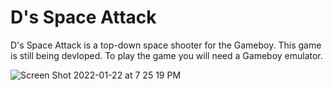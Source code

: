 # D's Space Attack
D's Space Attack is a top-down space shooter for the Gameboy. This game is still being devloped.
To play the game you will need a Gameboy emulator.


![Screen Shot 2022-01-22 at 7 25 19 PM](https://user-images.githubusercontent.com/5157160/150661602-c3963776-fb8d-47dc-9dca-ae47f4517397.png)
